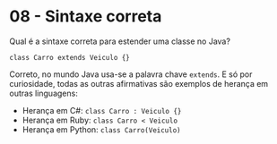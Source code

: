 # 08 - Sintaxe correta

Qual é a sintaxe correta para estender uma classe no Java?

`class Carro extends Veiculo {}`

Correto, no mundo Java usa-se a palavra chave `extends`. E só por curiosidade, todas as outras afirmativas são exemplos de herança em outras linguagens:

- Herança em C#: `class Carro : Veiculo {}`
- Herança em Ruby: `class Carro < Veiculo`
- Herança em Python: `class Carro(Veiculo)`